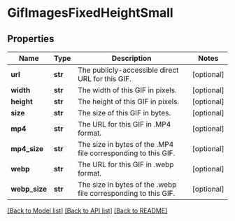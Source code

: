 # GifImagesFixedHeightSmall

## Properties
Name | Type | Description | Notes
------------ | ------------- | ------------- | -------------
**url** | **str** | The publicly-accessible direct URL for this GIF. | [optional] 
**width** | **str** | The width of this GIF in pixels. | [optional] 
**height** | **str** | The height of this GIF in pixels. | [optional] 
**size** | **str** | The size of this GIF in bytes. | [optional] 
**mp4** | **str** | The URL for this GIF in .MP4 format. | [optional] 
**mp4_size** | **str** | The size in bytes of the .MP4 file corresponding to this GIF. | [optional] 
**webp** | **str** | The URL for this GIF in .webp format. | [optional] 
**webp_size** | **str** | The size in bytes of the .webp file corresponding to this GIF. | [optional] 

[[Back to Model list]](../README.md#documentation-for-models) [[Back to API list]](../README.md#documentation-for-api-endpoints) [[Back to README]](../README.md)


